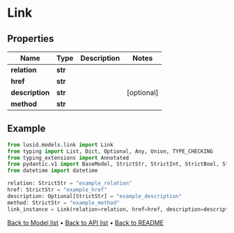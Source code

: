 # Link

## Properties
Name | Type | Description | Notes
------------ | ------------- | ------------- | -------------
**relation** | **str** |  | 
**href** | **str** |  | 
**description** | **str** |  | [optional] 
**method** | **str** |  | 
## Example

```python
from lusid.models.link import Link
from typing import List, Dict, Optional, Any, Union, TYPE_CHECKING
from typing_extensions import Annotated
from pydantic.v1 import BaseModel, StrictStr, StrictInt, StrictBool, StrictFloat, StrictBytes, Field, validator, ValidationError, conlist, constr
from datetime import datetime

relation: StrictStr = "example_relation"
href: StrictStr = "example_href"
description: Optional[StrictStr] = "example_description"
method: StrictStr = "example_method"
link_instance = Link(relation=relation, href=href, description=description, method=method)

```

[Back to Model list](../README.md#documentation-for-models) &#8226; [Back to API list](../README.md#documentation-for-api-endpoints) &#8226; [Back to README](../README.md)

